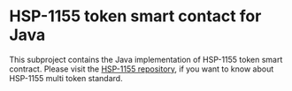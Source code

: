# HSP-1155 token smart contact for Java

This subproject contains the Java implementation of HSP-1155 token smart contract.
Please visit the [HSP-1155 repository](https://github.com/havah-project/HSPs/blob/main/HSPs/HSP-1155.md), if you want to know about HSP-1155 multi token standard.